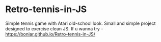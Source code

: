 # Retro-tennis-in-JS
Simple tennis game with Atari old-school look.
Small and simple project designed to exercise clean JS.
If u wanna try - https://boniar.github.io/Retro-tennis-in-JS/
